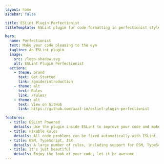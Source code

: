 ```yaml
---
layout: home
sidebar: false

title: ESLint Plugin Perfectionist
titleTemplate: ESLint plugin for code formatting in perfectionist style

hero:
  name: Perfectionist
  text: Make your code pleasing to the eye
  tagline: An ESLint plugin
  image:
    src: /logo-shadow.svg
    alt: ESLint Plugin Perfectionist
  actions:
    - theme: brand
      text: Get Started
      link: /guide/introduction
    - theme: alt
      text: Rules
      link: /rules/
    - theme: alt
      text: View on GitHub
      link: https://github.com/azat-io/eslint-plugin-perfectionist

features:
  - title: ESLint Powered
    details: Use the plugin inside ESLint to improve your code and make rules for other developers.
  - title: Fixable Rules
    details: All code problems can be fixed automatically with ESLint. You don't have to do anything!
  - title: ESM, TypeScript, JSX
    details: A large number of rules, including support for ESM, TypeScript and JSX.
  - title: It's just beautiful
    details: Enjoy the look of your code, let it be awesome
---
```

